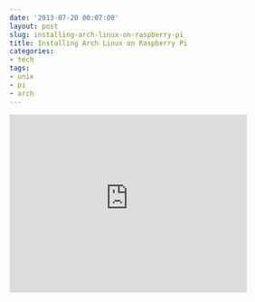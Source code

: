 ```yaml
---
date: '2013-07-20 00:07:00'
layout: post
slug: installing-arch-linux-on-raspberry-pi
title: Installing Arch Linux on Raspberry Pi
categories:
- tech
tags:
- unix
- pi
- arch
---
```


<iframe width="420" height="315" src="http://www.youtube.com/embed/ktta8hbJ-UY" frameborder="0" allowfullscreen></iframe>
